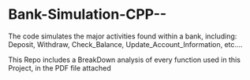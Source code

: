 # Bank-Simulation-CPP--
 
 The code simulates the major activities found within a bank, including: Deposit, Withdraw, Check_Balance, Update_Account_Information, etc....
 
This Repo includes a BreakDown analysis of every function used in this Project, in the PDF file attached
